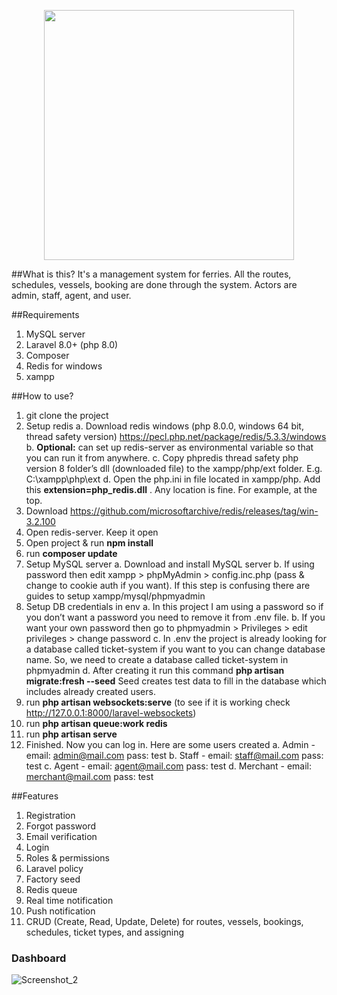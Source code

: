<p align="center"><a href="https://laravel.com" target="_blank"><img src="https://raw.githubusercontent.com/laravel/art/master/logo-lockup/5%20SVG/2%20CMYK/1%20Full%20Color/laravel-logolockup-cmyk-red.svg" width="400"></a></p>

##What is this?
It's a management system for ferries. All the routes, schedules, vessels, booking are done through the system. Actors are admin, staff, agent, and user. 

##Requirements
1. MySQL server
2. Laravel 8.0+ (php 8.0)
3. Composer
4. Redis for windows
5. xampp


##How to use?
1. git clone the project
2. Setup redis
    a. Download redis windows (php 8.0.0, windows 64 bit, thread safety version) https://pecl.php.net/package/redis/5.3.3/windows
    b. **Optional:** can set up redis-server as environmental variable so that you can run it from anywhere.
    c. Copy phpredis thread safety php version 8 folder’s dll (downloaded file) to the xampp/php/ext folder. E.g. C:\xampp\php\ext
    d. Open the php.ini in file located in xampp/php. Add this **extension=php_redis.dll** . Any location is fine. For example, at the top.
3. Download https://github.com/microsoftarchive/redis/releases/tag/win-3.2.100
4. Open redis-server. Keep it open
5. Open project & run **npm install**
6. run **composer update**
7. Setup MySQL server
    a. Download and install MySQL server
    b. If using password then edit xampp > phpMyAdmin > config.inc.php (pass & change to cookie auth if you want). If this step is confusing there are guides to setup xampp/mysql/phpmyadmin
8. Setup DB credentials in env
    a. In this project I am using a password so if you don’t want a password you need to remove it from .env file.
    b. If you want your own password then go to phpmyadmin > Privileges > edit privileges > change password
    c. In .env the project is already looking for a database called ticket-system if you want to you can change database name. So, we need to create a database called ticket-system in phpmyadmin
    d. After creating it run this command **php artisan migrate:fresh --seed** Seed creates test data to fill in the database which includes already created users.
9. run **php artisan websockets:serve** (to see if it is working check http://127.0.0.1:8000/laravel-websockets)
10. run **php artisan queue:work redis**
11. run **php artisan serve**
12. Finished. Now you can log in. Here are some users created
    a. Admin -  email: admin@mail.com pass: test
    b. Staff -  email: staff@mail.com pass: test
    c. Agent -  email: agent@mail.com pass: test
    d. Merchant -  email: merchant@mail.com pass: test

##Features
1. Registration
2. Forgot password
3. Email verification
4. Login
5. Roles & permissions
6. Laravel policy
7. Factory seed
8. Redis queue
9. Real time notification
10. Push notification
11. CRUD (Create, Read, Update, Delete) for routes, vessels, bookings, schedules, ticket types, and assigning


### Dashboard
![Screenshot_2](https://user-images.githubusercontent.com/65016084/182113063-3a56ea6a-7afd-45a6-8bcc-5a9a9684568a.png)
